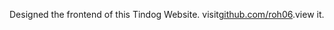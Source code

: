 Designed the frontend of this Tindog Website.
visit[github.com/roh06](https://github.com/roh06).view it.
